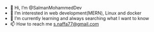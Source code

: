 - 👋 Hi, I’m @SalmanMohammedDev
- 👀 I’m interested in web development(MERN), Linux and docker
- 🌱 I’m currently learning and always searching what I want to know 
- 📫 How to reach me s.naffa77@gmail.com

